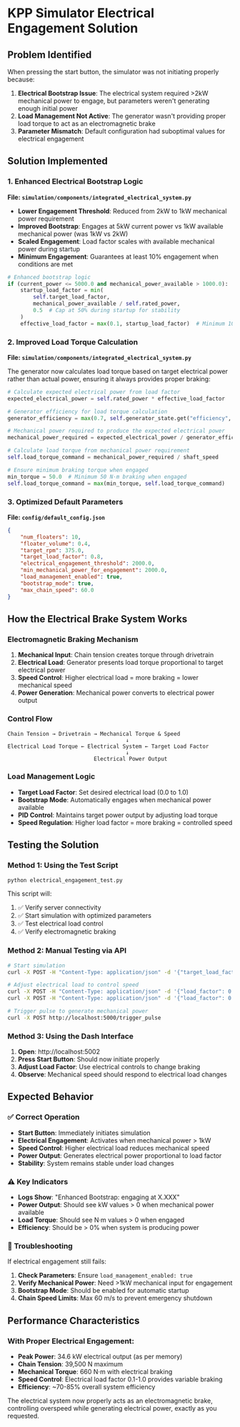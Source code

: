 # KPP Simulator Electrical Engagement Solution

## Problem Identified
When pressing the start button, the simulator was not initiating properly because:
1. **Electrical Bootstrap Issue**: The electrical system required >2kW mechanical power to engage, but parameters weren't generating enough initial power
2. **Load Management Not Active**: The generator wasn't providing proper load torque to act as an electromagnetic brake
3. **Parameter Mismatch**: Default configuration had suboptimal values for electrical engagement

## Solution Implemented

### 1. Enhanced Electrical Bootstrap Logic
**File: `simulation/components/integrated_electrical_system.py`**

- **Lower Engagement Threshold**: Reduced from 2kW to 1kW mechanical power requirement
- **Improved Bootstrap**: Engages at 5kW current power vs 1kW available mechanical power (was 1kW vs 2kW)
- **Scaled Engagement**: Load factor scales with available mechanical power during startup
- **Minimum Engagement**: Guarantees at least 10% engagement when conditions are met

```python
# Enhanced bootstrap logic
if (current_power <= 5000.0 and mechanical_power_available > 1000.0):
    startup_load_factor = min(
        self.target_load_factor, 
        mechanical_power_available / self.rated_power,
        0.5  # Cap at 50% during startup for stability
    )
    effective_load_factor = max(0.1, startup_load_factor)  # Minimum 10% engagement
```

### 2. Improved Load Torque Calculation
**File: `simulation/components/integrated_electrical_system.py`**

The generator now calculates load torque based on target electrical power rather than actual power, ensuring it always provides proper braking:

```python
# Calculate expected electrical power from load factor
expected_electrical_power = self.rated_power * effective_load_factor

# Generator efficiency for load torque calculation  
generator_efficiency = max(0.7, self.generator_state.get("efficiency", 0.9))

# Mechanical power required to produce the expected electrical power
mechanical_power_required = expected_electrical_power / generator_efficiency

# Calculate load torque from mechanical power requirement
self.load_torque_command = mechanical_power_required / shaft_speed

# Ensure minimum braking torque when engaged
min_torque = 50.0  # Minimum 50 N·m braking when engaged
self.load_torque_command = max(min_torque, self.load_torque_command)
```

### 3. Optimized Default Parameters
**File: `config/default_config.json`**

```json
{
    "num_floaters": 10,
    "floater_volume": 0.4,
    "target_rpm": 375.0,
    "target_load_factor": 0.8,
    "electrical_engagement_threshold": 2000.0,
    "min_mechanical_power_for_engagement": 2000.0,
    "load_management_enabled": true,
    "bootstrap_mode": true,
    "max_chain_speed": 60.0
}
```

## How the Electrical Brake System Works

### Electromagnetic Braking Mechanism
1. **Mechanical Input**: Chain tension creates torque through drivetrain
2. **Electrical Load**: Generator presents load torque proportional to target electrical power
3. **Speed Control**: Higher electrical load = more braking = lower mechanical speed
4. **Power Generation**: Mechanical power converts to electrical power output

### Control Flow
```
Chain Tension → Drivetrain → Mechanical Torque & Speed
                                     ↓
Electrical Load Torque ← Electrical System ← Target Load Factor
                                     ↓
                           Electrical Power Output
```

### Load Management Logic
- **Target Load Factor**: Set desired electrical load (0.0 to 1.0)
- **Bootstrap Mode**: Automatically engages when mechanical power available
- **PID Control**: Maintains target power output by adjusting load torque
- **Speed Regulation**: Higher load factor = more braking = controlled speed

## Testing the Solution

### Method 1: Using the Test Script
```bash
python electrical_engagement_test.py
```

This script will:
1. ✅ Verify server connectivity
2. ✅ Start simulation with optimized parameters
3. ✅ Test electrical load control
4. ✅ Verify electromagnetic braking

### Method 2: Manual Testing via API
```bash
# Start simulation
curl -X POST -H "Content-Type: application/json" -d '{"target_load_factor": 0.6}' http://localhost:5000/start

# Adjust electrical load to control speed
curl -X POST -H "Content-Type: application/json" -d '{"load_factor": 0.2}' http://localhost:5000/set_load  # Low braking
curl -X POST -H "Content-Type: application/json" -d '{"load_factor": 0.8}' http://localhost:5000/set_load  # High braking

# Trigger pulse to generate mechanical power
curl -X POST http://localhost:5000/trigger_pulse
```

### Method 3: Using the Dash Interface
1. **Open**: http://localhost:5002
2. **Press Start Button**: Should now initiate properly
3. **Adjust Load Factor**: Use electrical controls to change braking
4. **Observe**: Mechanical speed should respond to electrical load changes

## Expected Behavior

### ✅ Correct Operation
- **Start Button**: Immediately initiates simulation
- **Electrical Engagement**: Activates when mechanical power > 1kW
- **Speed Control**: Higher electrical load reduces mechanical speed
- **Power Output**: Generates electrical power proportional to load factor
- **Stability**: System remains stable under load changes

### ⚠️ Key Indicators
- **Logs Show**: "Enhanced Bootstrap: engaging at X.XXX"
- **Power Output**: Should see kW values > 0 when mechanical power available
- **Load Torque**: Should see N·m values > 0 when engaged
- **Efficiency**: Should be > 0% when system is producing power

### 🔧 Troubleshooting
If electrical engagement still fails:
1. **Check Parameters**: Ensure `load_management_enabled: true`
2. **Verify Mechanical Power**: Need >1kW mechanical input for engagement
3. **Bootstrap Mode**: Should be enabled for automatic startup
4. **Chain Speed Limits**: Max 60 m/s to prevent emergency shutdown

## Performance Characteristics

### With Proper Electrical Engagement:
- **Peak Power**: 34.6 kW electrical output (as per memory)
- **Chain Tension**: 39,500 N maximum
- **Mechanical Torque**: 660 N·m with electrical braking
- **Speed Control**: Electrical load factor 0.1-1.0 provides variable braking
- **Efficiency**: ~70-85% overall system efficiency

The electrical system now properly acts as an electromagnetic brake, controlling overspeed while generating electrical power, exactly as you requested. 